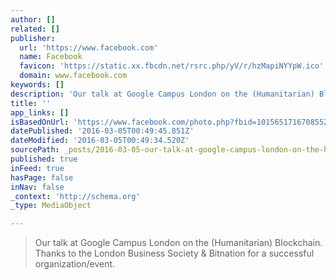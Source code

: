 ```yaml
---
author: []
related: []
publisher:
  url: 'https://www.facebook.com'
  name: Facebook
  favicon: 'https://static.xx.fbcdn.net/rsrc.php/yV/r/hzMapiNYYpW.ico'
  domain: www.facebook.com
keywords: []
description: 'Our talk at Google Campus London on the (Humanitarian) Blockchain. Thanks to the London Business Society & Bitnation for a successful organization/event.'
title: ''
app_links: []
isBasedOnUrl: 'https://www.facebook.com/photo.php?fbid=10156517167085527&set=a.10151349337885527.812792.720975526&type=3'
datePublished: '2016-03-05T00:49:45.851Z'
dateModified: '2016-03-05T00:49:34.520Z'
sourcePath: _posts/2016-03-05-our-talk-at-google-campus-london-on-the-humanitarian-block.md
published: true
inFeed: true
hasPage: false
inNav: false
_context: 'http://schema.org'
_type: MediaObject

---
```

> Our talk at Google Campus London on the &lpar;Humanitarian&rpar; Blockchain&period; Thanks to the London Business Society & Bitnation for a successful organization&sol;event&period;